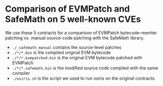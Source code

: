 # Comparison of EVMPatch and SafeMath on 5 well-known CVEs

We use these 5 contracts for a comparison of EVMPatch bytecode-rewriter
patching vs. manual source-code patching with the SafeMath library.

* `./_safemath_manual` contains the source-level patches
* `./*/*.bin` is the compiled original EVM bytecode
* `./*/*.evmpatched.bin` is the original EVM bytecode patched with EVMPatch
* `./*/*.safemath.bin` is the modified source code compiled with the same
  compiler
* `./osiris.sh` is the script we used to run osiris on the original contracts.
